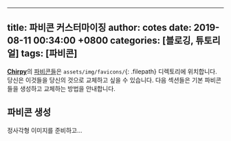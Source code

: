 
---
title: 파비콘 커스터마이징
author: cotes
date: 2019-08-11 00:34:00 +0800
categories: [블로깅, 튜토리얼]
tags: [파비콘]
---

[**Chirpy**](https://github.com/cotes2020/jekyll-theme-chirpy/)의 [파비콘들](https://www.favicon-generator.org/about/)은 `assets/img/favicons/`{: .filepath} 디렉토리에 위치합니다. 당신은 이것들을 당신의 것으로 교체하고 싶을 수 있습니다. 다음 섹션들은 기본 파비콘들을 생성하고 교체하는 방법을 안내합니다.

## 파비콘 생성

정사각형 이미지를 준비하고...
